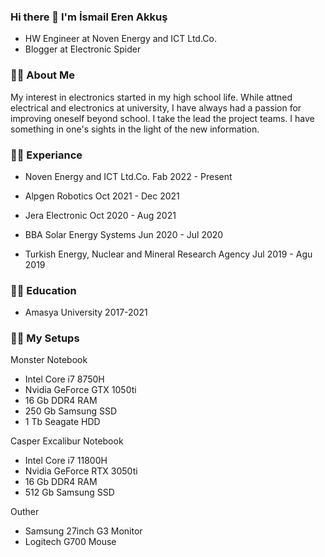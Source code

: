 ### Hi there 👋 I'm İsmail Eren Akkuş

- HW Engineer at Noven Energy and ICT Ltd.Co.
- Blogger at Electronic Spider

### 👨‍💻 About Me
My interest in electronics started in my high school life. While attned electrical and electronics at university, I have always had a passion for improving oneself beyond school. I take the lead the project teams. I have something in one's sights in the light of the new information.

### 🧑‍💼 Experiance
- Noven Energy and ICT Ltd.Co.
Fab 2022 - Present

- Alpgen Robotics
Oct 2021 - Dec 2021

- Jera Electronic
Oct 2020 - Aug 2021

- BBA Solar Energy Systems
Jun 2020 - Jul 2020

- Turkish Energy, Nuclear and Mineral Research Agency
Jul 2019 - Agu 2019


### 👨‍🎓 Education
- Amasya University
2017-2021

### 🧑‍💻 My Setups
Monster Notebook
- Intel Core i7 8750H
- Nvidia GeForce GTX 1050ti
- 16 Gb DDR4 RAM
- 250 Gb Samsung SSD
- 1 Tb Seagate HDD

Casper Excalibur Notebook
- Intel Core i7 11800H
- Nvidia GeForce RTX 3050ti
- 16 Gb DDR4 RAM
- 512 Gb Samsung SSD

Outher
- Samsung 27inch G3 Monitor
- Logitech G700 Mouse

<!--
**ismailerenakkus/ismailerenakkus** is a ✨ _special_ ✨ repository because its `README.md` (this file) appears on your GitHub profile.

Here are some ideas to get you started:

- 🔭 I’m currently working on ...
- 🌱 I’m currently learning ...
- 👯 I’m looking to collaborate on ...
- 🤔 I’m looking for help with ...
- 💬 Ask me about ...
- 📫 How to reach me: ...
- 😄 Pronouns: ...
- ⚡ Fun fact: ...
-->

